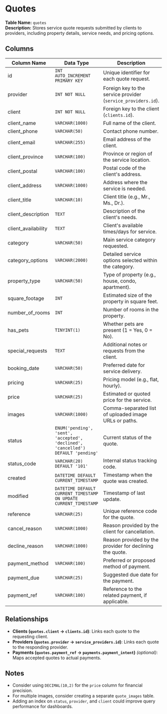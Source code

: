 # Quotes

**Table Name:** `quotes`  
**Description:** Stores service quote requests submitted by clients to providers, including property details, service needs, and pricing options.

## Columns

| Column Name         | Data Type                                                                        | Description                                                   |
| ------------------- | -------------------------------------------------------------------------------- | ------------------------------------------------------------- |
| id                  | `INT AUTO_INCREMENT PRIMARY KEY`                                                 | Unique identifier for each quote request.                     |
| provider            | `INT NOT NULL`                                                                   | Foreign key to the service provider (`service_providers.id`). |
| client              | `INT NOT NULL`                                                                   | Foreign key to the client (`clients.id`).                     |
| client_name         | `VARCHAR(1000)`                                                                  | Full name of the client.                                      |
| client_phone        | `VARCHAR(50)`                                                                    | Contact phone number.                                         |
| client_email        | `VARCHAR(255)`                                                                   | Email address of the client.                                  |
| client_province     | `VARCHAR(100)`                                                                   | Province or region of the service location.                   |
| client_postal       | `VARCHAR(100)`                                                                   | Postal code of the client's address.                          |
| client_address      | `VARCHAR(1000)`                                                                  | Address where the service is needed.                          |
| client_title        | `VARCHAR(10)`                                                                    | Client title (e.g., Mr., Ms., Dr.).                           |
| client_description  | `TEXT`                                                                           | Description of the client's needs.                            |
| client_availability | `TEXT`                                                                           | Client's available times/days for service.                    |
| category            | `VARCHAR(50)`                                                                    | Main service category requested.                              |
| category_options    | `VARCHAR(2000)`                                                                  | Detailed service options selected within the category.        |
| property_type       | `VARCHAR(50)`                                                                    | Type of property (e.g., house, condo, apartment).             |
| square_footage      | `INT`                                                                            | Estimated size of the property in square feet.                |
| number_of_rooms     | `INT`                                                                            | Number of rooms in the property.                              |
| has_pets            | `TINYINT(1)`                                                                     | Whether pets are present (1 = Yes, 0 = No).                   |
| special_requests    | `TEXT`                                                                           | Additional notes or requests from the client.                 |
| booking_date        | `VARCHAR(50)`                                                                    | Preferred date for service delivery.                          |
| pricing             | `VARCHAR(25)`                                                                    | Pricing model (e.g., flat, hourly).                           |
| price               | `VARCHAR(25)`                                                                    | Estimated or quoted price for the service.                    |
| images              | `VARCHAR(1000)`                                                                  | Comma-separated list of uploaded image URLs or paths.         |
| status              | `ENUM('pending', 'sent', 'accepted', 'declined', 'cancelled') DEFAULT 'pending'` | Current status of the quote.                                  |
| status_code         | `VARCHAR(20) DEFAULT '101'`                                                      | Internal status tracking code.                                |
| created             | `DATETIME DEFAULT CURRENT_TIMESTAMP`                                             | Timestamp when the quote was created.                         |
| modified            | `DATETIME DEFAULT CURRENT_TIMESTAMP ON UPDATE CURRENT_TIMESTAMP`                 | Timestamp of last update.                                     |
| reference           | `VARCHAR(25)`                                                                    | Unique reference code for the quote.                          |
| cancel_reason       | `VARCHAR(1000)`                                                                  | Reason provided by the client for cancellation.               |
| decline_reason      | `VARCHAR(1000)`                                                                  | Reason provided by the provider for declining the quote.      |
| payment_method      | `VARCHAR(100)`                                                                   | Preferred or proposed method of payment.                      |
| payment_due         | `VARCHAR(25)`                                                                    | Suggested due date for the payment.                           |
| payment_ref         | `VARCHAR(100)`                                                                   | Reference to the related payment, if applicable.              |

## Relationships

- **Clients (`quotes.client` → `clients.id`)**: Links each quote to the requesting client.
- **Providers (`quotes.provider` → `service_providers.id`)**: Links each quote to the responding provider.
- **Payments (`quotes.payment_ref` → `payments.payment_intent`)** _(optional)_: Maps accepted quotes to actual payments.

## Notes

- Consider using `DECIMAL(10,2)` for the `price` column for financial precision.
- For multiple images, consider creating a separate `quote_images` table.
- Adding an index on `status`, `provider`, and `client` could improve query performance for dashboards.
